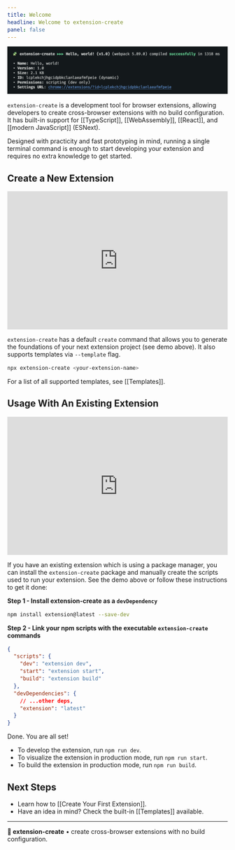 ```yaml
---
title: Welcome
headline: Welcome to extension-create
panel: false
---
```


<img src="./cli.png" alt="extension-create default template">

`extension-create` is a development tool for browser extensions, allowing developers to create cross-browser extensions with no build configuration. It has built-in support for [[TypeScript]], [[WebAssembly]], [[React]], and [[modern JavaScript]] (ESNext).

Designed with practicity and fast prototyping in mind, running a single terminal command is enough to start developing your extension and requires no extra knowledge to get started.

## Create a New Extension

<div style="position: relative; padding-bottom: 62.5%; height: 0;"><iframe src="https://www.loom.com/embed/dabe24ad9ef34baa91004b3af48fa0b5?sid=00fcfeec-8b23-4a80-86e7-91b5b7990d4d" frameborder="0" webkitallowfullscreen mozallowfullscreen allowfullscreen style="position: absolute; top: 0; left: 0; width: 100%; height: 100%;"></iframe></div>

`extension-create` has a default `create` command that allows you to generate the foundations of your next extension project (see demo above). It also supports templates via `--template` flag.

```sh
npx extension-create <your-extension-name>
```

For a list of all supported templates, see [[Templates]].

## Usage With An Existing Extension

<div style="position: relative; padding-bottom: 62.5%; height: 0;"><iframe src="https://www.loom.com/embed/bff0cf2569dc4abc947f697dc40add9f?sid=42047d01-0925-4098-87ea-59cf8ac34207" frameborder="0" webkitallowfullscreen mozallowfullscreen allowfullscreen style="position: absolute; top: 0; left: 0; width: 100%; height: 100%;"></iframe></div>

If you have an existing extension which is using a package manager, you can install the `extension-create` package and manually create the scripts used to run your extension. See the demo above or follow these instructions to get it done:

**Step 1 - Install extension-create as a `devDependency`**

```sh
npm install extension@latest --save-dev
```

**Step 2 - Link your npm scripts with the executable `extension-create` commands**

```json
{
  "scripts": {
    "dev": "extension dev",
    "start": "extension start",
    "build": "extension build"
  },
  "devDependencies": {
    // ...other deps,
    "extension": "latest"
  }
}
```

Done. You are all set!

- To develop the extension, run `npm run dev`.
- To visualize the extension in production mode, run `npm run start`.
- To build the extension in production mode, run `npm run build`.

## Next Steps

- Learn how to [[Create Your First Extension]].
- Have an idea in mind? Check the built-in [[Templates]] available.

---

**🧩 extension-create** • create cross-browser extensions with no build configuration.
